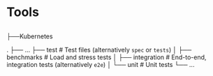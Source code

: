 # Tools
## 


├──Kubernetes

.
  ├── ...
  ├── test                    # Test files (alternatively `spec` or `tests`)
  │   ├── benchmarks          # Load and stress tests
  │   ├── integration         # End-to-end, integration tests (alternatively `e2e`)
  │   └── unit                # Unit tests
  └── ...
